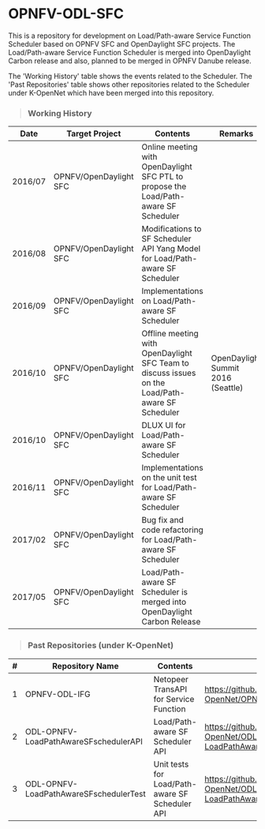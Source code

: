 # OPNFV-ODL-SFC
This is a repository for development on Load/Path-aware Service Function Scheduler based on OPNFV SFC and OpenDaylight SFC projects. 
The Load/Path-aware Service Function Scheduler is merged into OpenDaylight Carbon release and also, planned to be merged in OPNFV Danube release. 

The 'Working History' table shows the events related to the Scheduler.
The 'Past Repositories' table shows other repositories related to the Scheduler under K-OpenNet which have been merged into this repository.

> ### Working History
| Date    | Target Project         | Contents                                                                                         | Remarks                            |
|---------|------------------------|--------------------------------------------------------------------------------------------------|------------------------------------|
| 2016/07 | OPNFV/OpenDaylight SFC | Online meeting with OpenDaylight SFC PTL to propose the Load/Path-aware SF Scheduler             |                                    |
| 2016/08 | OPNFV/OpenDaylight SFC | Modifications to SF Scheduler API Yang Model for Load/Path-aware SF Scheduler                    |                                    |
| 2016/09 | OPNFV/OpenDaylight SFC | Implementations on Load/Path-aware SF Scheduler                                                  |                                    |
| 2016/10 | OPNFV/OpenDaylight SFC | Offline meeting with OpenDaylight SFC Team to discuss issues on the Load/Path-aware SF Scheduler | OpenDaylight Summit 2016 (Seattle) |
| 2016/10 | OPNFV/OpenDaylight SFC | DLUX UI for Load/Path-aware SF Scheduler                                                         |                                    |
| 2016/11 | OPNFV/OpenDaylight SFC | Implementations on the unit test for Load/Path-aware SF Scheduler                                |                                    |
| 2017/02 | OPNFV/OpenDaylight SFC | Bug fix and code refactoring for Load/Path-aware SF Scheduler                                    |                                    |
| 2017/05 | OPNFV/OpenDaylight SFC | Load/Path-aware SF Scheduler is merged into OpenDaylight Carbon Release                          |                                    |


> ### Past Repositories (under K-OpenNet)

| # | Repository Name      | Contents                                        | URl                                                                 |
|---|----------------------------------------|-------------------------------------------------|---------------------------------------------------------------------|
| 1 | OPNFV-ODL-IFG                          | Netopeer TransAPI for Service Function          | https://github.com/K-OpenNet/OPNFV-ODL-IFG                          |
| 2 | ODL-OPNFV-LoadPathAwareSFschedulerAPI  | Load/Path-aware SF Scheduler API                | https://github.com/K-OpenNet/ODL-OPNFV-LoadPathAwareSFschedulerAPI  |
| 3 | ODL-OPNFV-LoadPathAwareSFschedulerTest | Unit tests for Load/Path-aware SF Scheduler API | https://github.com/K-OpenNet/ODL-OPNFV-LoadPathAwareSFschedulerTest |
